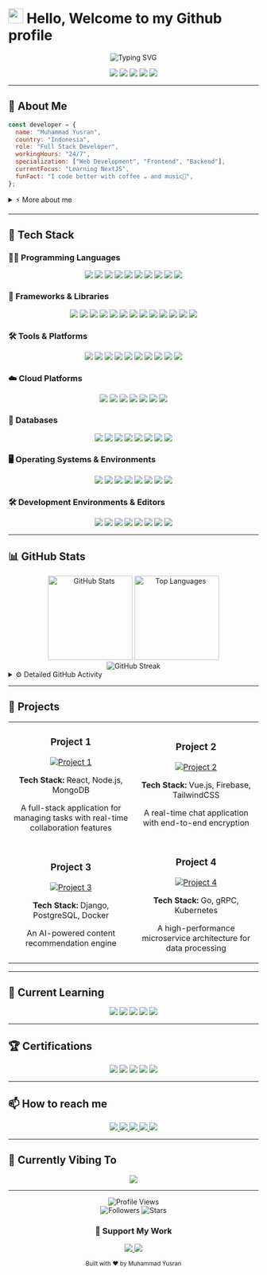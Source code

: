 # <img src="https://media.giphy.com/media/hvRJCLFzcasrR4ia7z/giphy.gif" width="30px"> Hello, Welcome to my Github profile

<div align="center">
  <img src="https://readme-typing-svg.herokuapp.com?font=Fira+Code&weight=600&size=22&pause=500&color=6C33F7&center=true&vCenter=true&random=false&width=440&lines=Website+Developer;Full+Stack;Open+Source+Contributor;Always+Learning+New+Things" alt="Typing SVG" />
</div>

<p align="center">
  <a href="https://www.linkedin.com/in/yourprofile/"><img src="https://img.shields.io/badge/LinkedIn-0077B5?style=for-the-badge&logo=linkedin&logoColor=white"/></a>
  <a href="https://twitter.com/yourhandle"><img src="https://img.shields.io/badge/Twitter-1DA1F2?style=for-the-badge&logo=twitter&logoColor=white"/></a>
  <a href="https://dev.to/yourhandle"><img src="https://img.shields.io/badge/dev.to-0A0A0A?style=for-the-badge&logo=devdotto&logoColor=white"/></a>
  <a href="https://medium.com/@youraccount"><img src="https://img.shields.io/badge/Medium-12100E?style=for-the-badge&logo=medium&logoColor=white"/></a>
  <a href="mailto:your.email@example.com"><img src="https://img.shields.io/badge/Email-D14836?style=for-the-badge&logo=gmail&logoColor=white"/></a>
</p>

---

## 💫 About Me

```javascript
const developer = {
  name: "Muhammad Yusran",
  country: "Indonesia",
  role: "Full Stack Developer",
  workingHours: "24/7",
  specialization: ["Web Development", "Frontend", "Backend"],
  currentFocus: "Learning NextJS",
  funFact: "I code better with coffee ☕ and music🎵",
};
```

<details>
  <summary>⚡ More about me</summary>
  <br>
  <p>
    Passionate about creating elegant solutions to complex problems. I enjoy working on challenging projects that push my limits and expand my knowledge. When I'm not coding, you can find me exploring new technologies, contributing to open-source projects, or sharing knowledge through blog posts and tutorials.
  </p>
  <p>
    I believe in continuous learning and improvement. My journey in tech is driven by curiosity and the desire to make a positive impact through innovative solutions.
  </p>
</details>

---

## 🚀 Tech Stack

### 👨‍💻 Programming Languages

<p align="center">
  <img src="https://img.shields.io/badge/JavaScript-F7DF1E?style=for-the-badge&logo=javascript&logoColor=black" />
  <img src="https://img.shields.io/badge/TypeScript-007ACC?style=for-the-badge&logo=typescript&logoColor=white" />
  <img src="https://img.shields.io/badge/Python-3776AB?style=for-the-badge&logo=python&logoColor=white" />
  <img src="https://img.shields.io/badge/Go-00ADD8?style=for-the-badge&logo=go&logoColor=white" />
  <img src="https://img.shields.io/badge/Rust-000000?style=for-the-badge&logo=rust&logoColor=white" />
  <img src="https://img.shields.io/badge/Java-ED8B00?style=for-the-badge&logo=openjdk&logoColor=white" />
  <img src="https://img.shields.io/badge/PHP-777BB4?style=for-the-badge&logo=php&logoColor=white" />
  <img src="https://img.shields.io/badge/C%23-239120?style=for-the-badge&logo=c-sharp&logoColor=white" />
  <img src="https://img.shields.io/badge/C++-00599C?style=for-the-badge&logo=c%2B%2B&logoColor=white" />
  <img src="https://img.shields.io/badge/Ruby-CC342D?style=for-the-badge&logo=ruby&logoColor=white" />
</p>

### 🧰 Frameworks & Libraries

<p align="center">
  <img src="https://img.shields.io/badge/React-20232A?style=for-the-badge&logo=react&logoColor=61DAFB" />
  <img src="https://img.shields.io/badge/Vue.js-35495E?style=for-the-badge&logo=vue.js&logoColor=4FC08D" />
  <img src="https://img.shields.io/badge/Angular-DD0031?style=for-the-badge&logo=angular&logoColor=white" />
  <img src="https://img.shields.io/badge/Next.js-000000?style=for-the-badge&logo=next.js&logoColor=white" />
  <img src="https://img.shields.io/badge/Svelte-4A4A55?style=for-the-badge&logo=svelte&logoColor=FF3E00" />
  <img src="https://img.shields.io/badge/Node.js-43853D?style=for-the-badge&logo=node.js&logoColor=white" />
  <img src="https://img.shields.io/badge/Express.js-404D59?style=for-the-badge&logo=express&logoColor=white" />
  <img src="https://img.shields.io/badge/Django-092E20?style=for-the-badge&logo=django&logoColor=white" />
  <img src="https://img.shields.io/badge/Flask-000000?style=for-the-badge&logo=flask&logoColor=white" />
  <img src="https://img.shields.io/badge/Laravel-FF2D20?style=for-the-badge&logo=laravel&logoColor=white" />
  <img src="https://img.shields.io/badge/Spring-6DB33F?style=for-the-badge&logo=spring&logoColor=white" />
  <img src="https://img.shields.io/badge/TensorFlow-FF6F00?style=for-the-badge&logo=tensorflow&logoColor=white" />
  <img src="https://img.shields.io/badge/PyTorch-EE4C2C?style=for-the-badge&logo=pytorch&logoColor=white" />
</p>

### 🛠️ Tools & Platforms

<p align="center">
  <img src="https://img.shields.io/badge/Docker-2496ED?style=for-the-badge&logo=docker&logoColor=white" />
  <img src="https://img.shields.io/badge/Kubernetes-326CE5?style=for-the-badge&logo=kubernetes&logoColor=white" />
  <img src="https://img.shields.io/badge/Git-F05032?style=for-the-badge&logo=git&logoColor=white" />
  <img src="https://img.shields.io/badge/GitHub_Actions-2088FF?style=for-the-badge&logo=github-actions&logoColor=white" />
  <img src="https://img.shields.io/badge/Jenkins-D24939?style=for-the-badge&logo=jenkins&logoColor=white" />
  <img src="https://img.shields.io/badge/CircleCI-343434?style=for-the-badge&logo=circleci&logoColor=white" />
  <img src="https://img.shields.io/badge/Terraform-7B42BC?style=for-the-badge&logo=terraform&logoColor=white" />
  <img src="https://img.shields.io/badge/Ansible-EE0000?style=for-the-badge&logo=ansible&logoColor=white" />
  <img src="https://img.shields.io/badge/Prometheus-E6522C?style=for-the-badge&logo=prometheus&logoColor=white" />
  <img src="https://img.shields.io/badge/Grafana-F46800?style=for-the-badge&logo=grafana&logoColor=white" />
</p>

### ☁️ Cloud Platforms

<p align="center">
  <img src="https://img.shields.io/badge/AWS-232F3E?style=for-the-badge&logo=amazon-aws&logoColor=white" />
  <img src="https://img.shields.io/badge/Google_Cloud-4285F4?style=for-the-badge&logo=google-cloud&logoColor=white" />
  <img src="https://img.shields.io/badge/Azure-0078D4?style=for-the-badge&logo=microsoft-azure&logoColor=white" />
  <img src="https://img.shields.io/badge/Digital_Ocean-0080FF?style=for-the-badge&logo=digitalocean&logoColor=white" />
  <img src="https://img.shields.io/badge/Heroku-430098?style=for-the-badge&logo=heroku&logoColor=white" />
  <img src="https://img.shields.io/badge/Vercel-000000?style=for-the-badge&logo=vercel&logoColor=white" />
  <img src="https://img.shields.io/badge/Netlify-00C7B7?style=for-the-badge&logo=netlify&logoColor=white" />
</p>

### 💾 Databases

<p align="center">
  <img src="https://img.shields.io/badge/PostgreSQL-316192?style=for-the-badge&logo=postgresql&logoColor=white" />
  <img src="https://img.shields.io/badge/MySQL-00000F?style=for-the-badge&logo=mysql&logoColor=white" />
  <img src="https://img.shields.io/badge/MongoDB-4EA94B?style=for-the-badge&logo=mongodb&logoColor=white" />
  <img src="https://img.shields.io/badge/Redis-DC382D?style=for-the-badge&logo=redis&logoColor=white" />
  <img src="https://img.shields.io/badge/Cassandra-1287B1?style=for-the-badge&logo=apache-cassandra&logoColor=white" />
  <img src="https://img.shields.io/badge/Elasticsearch-005571?style=for-the-badge&logo=elasticsearch&logoColor=white" />
  <img src="https://img.shields.io/badge/Firebase-FFCA28?style=for-the-badge&logo=firebase&logoColor=black" />
  <img src="https://img.shields.io/badge/DynamoDB-4053D6?style=for-the-badge&logo=amazon-dynamodb&logoColor=white" />
</p>

### 🖥️ Operating Systems & Environments

<p align="center">
  <img src="https://img.shields.io/badge/Linux-FCC624?style=for-the-badge&logo=linux&logoColor=black" />
  <img src="https://img.shields.io/badge/Arch_Linux-1793D1?style=for-the-badge&logo=arch-linux&logoColor=white" />
  <img src="https://img.shields.io/badge/Ubuntu-E95420?style=for-the-badge&logo=ubuntu&logoColor=white" />
  <img src="https://img.shields.io/badge/Debian-A81D33?style=for-the-badge&logo=debian&logoColor=white" />
  <img src="https://img.shields.io/badge/Fedora-294172?style=for-the-badge&logo=fedora&logoColor=white" />
  <img src="https://img.shields.io/badge/CentOS-262577?style=for-the-badge&logo=centos&logoColor=white" />
  <img src="https://img.shields.io/badge/macOS-000000?style=for-the-badge&logo=apple&logoColor=white" />
  <img src="https://img.shields.io/badge/Windows-0078D6?style=for-the-badge&logo=windows&logoColor=white" />
</p>

### 🛠️ Development Environments & Editors

<p align="center">
  <img src="https://img.shields.io/badge/Visual_Studio_Code-0078D4?style=for-the-badge&logo=visual-studio-code&logoColor=white" />
  <img src="https://img.shields.io/badge/NeoVim-57A143?style=for-the-badge&logo=neovim&logoColor=white" />
  <img src="https://img.shields.io/badge/Vim-019733?style=for-the-badge&logo=vim&logoColor=white" />
  <img src="https://img.shields.io/badge/IntelliJ_IDEA-000000?style=for-the-badge&logo=intellij-idea&logoColor=white" />
  <img src="https://img.shields.io/badge/PyCharm-000000?style=for-the-badge&logo=pycharm&logoColor=white" />
  <img src="https://img.shields.io/badge/WebStorm-000000?style=for-the-badge&logo=webstorm&logoColor=white" />
  <img src="https://img.shields.io/badge/Sublime_Text-FF9800?style=for-the-badge&logo=sublime-text&logoColor=white" />
  <img src="https://img.shields.io/badge/Atom-66595C?style=for-the-badge&logo=atom&logoColor=white" />
</p>

---

## 📊 GitHub Stats

<div align="center">
  <img src="https://github-readme-stats.vercel.app/api?username=mhmmdyusran&show_icons=true&theme=radical" alt="GitHub Stats" height="170" />
  <img src="https://github-readme-stats.vercel.app/api/top-langs/?username=mhmmdyusran&layout=compact&theme=radical" alt="Top Languages" height="170" />
</div>

<div align="center">
  <img src="https://github-readme-streak-stats.herokuapp.com/?user=mhmmdyusran&theme=radical" alt="GitHub Streak" />
</div>

<details>
  <summary>⚙️ Detailed GitHub Activity</summary>
  <br>
  
  <img src="https://github-profile-summary-cards.vercel.app/api/cards/profile-details?username=mhmmdyusran&theme=monokai" alt="Activity Graph" />
  
  <img src="https://github-profile-trophy.vercel.app/?username=mhmmdyusran&theme=onedark&column=7" alt="Trophies" />
</details>

---

## 💼 Projects

<table>
  <tr>
    <td width="50%">
      <h3 align="center">Project 1</h3>
      <div align="center">
        <a href="https://github.com/yourusername/project1" target="_blank">
          <img src="https://github-readme-stats.vercel.app/api/pin/?username=mhmmdyusran&repo=project1&theme=radical" alt="Project 1" />
        </a>
        <p><strong>Tech Stack:</strong> React, Node.js, MongoDB</p>
        <p>A full-stack application for managing tasks with real-time collaboration features</p>
      </div>
    </td>
    <td width="50%">
      <h3 align="center">Project 2</h3>
      <div align="center">
        <a href="https://github.com/yourusername/project2" target="_blank">
          <img src="https://github-readme-stats.vercel.app/api/pin/?username=mhmmdyusran&repo=project2&theme=radical" alt="Project 2" />
        </a>
        <p><strong>Tech Stack:</strong> Vue.js, Firebase, TailwindCSS</p>
        <p>A real-time chat application with end-to-end encryption</p>
      </div>
    </td>
  </tr>
  <tr>
    <td width="50%">
      <h3 align="center">Project 3</h3>
      <div align="center">
        <a href="https://github.com/yourusername/project3" target="_blank">
          <img src="https://github-readme-stats.vercel.app/api/pin/?username=mhmmdyusran&repo=project3&theme=radical" alt="Project 3" />
        </a>
        <p><strong>Tech Stack:</strong> Django, PostgreSQL, Docker</p>
        <p>An AI-powered content recommendation engine</p>
      </div>
    </td>
    <td width="50%">
      <h3 align="center">Project 4</h3>
      <div align="center">
        <a href="https://github.com/mhmmdyusran/project4" target="_blank">
          <img src="https://github-readme-stats.vercel.app/api/pin/?username=mhmmdyusran&repo=project4&theme=radical" alt="Project 4" />
        </a>
        <p><strong>Tech Stack:</strong> Go, gRPC, Kubernetes</p>
        <p>A high-performance microservice architecture for data processing</p>
      </div>
    </td>
  </tr>
</table>

---
<!--
## 📜 Latest Blog Posts

<!-- BLOG-POST-LIST:START
- [Building Scalable Microservices with Go and Kubernetes](https://yourwebsite.com/blog/1)
- [Advanced React Patterns for State Management](https://yourwebsite.com/blog/2)
- [Implementing CI/CD Pipelines with GitHub Actions](https://yourwebsite.com/blog/3)
- [Machine Learning Models in Production: Best Practices](https://yourwebsite.com/blog/4)
- [Zero-Downtime Deployments with Kubernetes](https://yourwebsite.com/blog/5)
<!-- BLOG-POST-LIST:END 

---
-->
## 🌱 Current Learning

<p align="center">
  <img src="https://img.shields.io/badge/Web3.js-F16822?style=for-the-badge&logo=web3.js&logoColor=white" />
  <img src="https://img.shields.io/badge/Solidity-363636?style=for-the-badge&logo=solidity&logoColor=white" />
  <img src="https://img.shields.io/badge/Rust-000000?style=for-the-badge&logo=rust&logoColor=white" />
  <img src="https://img.shields.io/badge/WebAssembly-654FF0?style=for-the-badge&logo=webassembly&logoColor=white" />
  <img src="https://img.shields.io/badge/Svelte-FF3E00?style=for-the-badge&logo=svelte&logoColor=white" />
</p>

---

## 🏆 Certifications

<p align="center">
  <img src="https://img.shields.io/badge/AWS_Certified_Solutions_Architect-FF9900?style=for-the-badge&logo=amazon-aws&logoColor=white" />
  <img src="https://img.shields.io/badge/Google_Cloud_Professional_Engineer-4285F4?style=for-the-badge&logo=google-cloud&logoColor=white" />
  <img src="https://img.shields.io/badge/Azure_Solutions_Architect-0078D4?style=for-the-badge&logo=microsoft-azure&logoColor=white" />
  <img src="https://img.shields.io/badge/Certified_Kubernetes_Administrator-326CE5?style=for-the-badge&logo=kubernetes&logoColor=white" />
  <img src="https://img.shields.io/badge/Certified_Scrum_Master-009FDA?style=for-the-badge&logo=scrumalliance&logoColor=white" />
</p>

---

## 📫 How to reach me

<p align="center">
  <a href="mailto:contact.mhmmdyusran@gmail.com">
    <img src="https://img.shields.io/badge/Email-D14836?style=for-the-badge&logo=gmail&logoColor=white" />
  </a>
  <a href="https://linkedin.com/in/yourprofile">
    <img src="https://img.shields.io/badge/LinkedIn-0077B5?style=for-the-badge&logo=linkedin&logoColor=white" />
  </a>
  <a href="https://twitter.com/yourhandle">
    <img src="https://img.shields.io/badge/Twitter-1DA1F2?style=for-the-badge&logo=twitter&logoColor=white" />
  </a>
  <a href="https://dev.to/yourhandle">
    <img src="https://img.shields.io/badge/DEV.TO-0A0A0A?style=for-the-badge&logo=dev.to&logoColor=white" />
  </a>
  <a href="https://calendly.com/mhmmdyusran">
    <img src="https://img.shields.io/badge/Schedule_Meeting-4285F4?style=for-the-badge&logo=google-calendar&logoColor=white" />
  </a>
</p>

---

## 🎵 Currently Vibing To

<p align="center">
  <img src="https://spotify-github-profile.vercel.app/api/view?uid=youruserid&cover_image=true&theme=default" />
</p>

---

<div align="center">
  <img src="https://komarev.com/ghpvc/?username=mhmmdyusran&color=blueviolet&style=for-the-badge" alt="Profile Views" />
</div>

<div align="center">
  <img src="https://img.shields.io/github/followers/mhmmdyusran?style=for-the-badge&color=yellow" alt="Followers" />
  <img src="https://img.shields.io/github/stars/mhmmdyusran?style=for-the-badge&color=yellow" alt="Stars" />
</div>

<h3 align="center">💖 Support My Work</h3>
<p align="center">
  <a href="https://www.buymeacoffee.com/yourusername">
    <img src="https://img.shields.io/badge/Buy_Me_A_Coffee-FFDD00?style=for-the-badge&logo=buy-me-a-coffee&logoColor=black" />
  </a>
  <a href="https://www.patreon.com/yourusername">
    <img src="https://img.shields.io/badge/Patreon-F96854?style=for-the-badge&logo=patreon&logoColor=white" />
  </a>
</p>

<div align="center">
  <sub>Built with ❤️ by Muhammad Yusran</sub>
</div>
